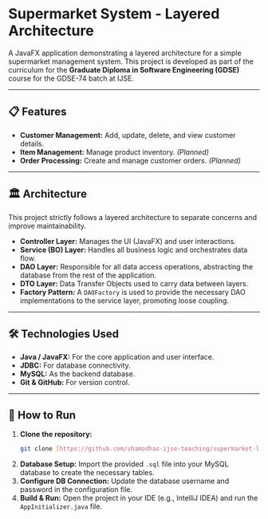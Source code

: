 # Supermarket System - Layered Architecture

A JavaFX application demonstrating a layered architecture for a simple supermarket management system. This project is developed as part of the curriculum for the **Graduate Diploma in Software Engineering (GDSE)** course for the GDSE-74 batch at IJSE.

---

## 📋 Features

* **Customer Management:** Add, update, delete, and view customer details.
* **Item Management:** Manage product inventory. *(Planned)*
* **Order Processing:** Create and manage customer orders. *(Planned)*

---

## 🏛️ Architecture

This project strictly follows a layered architecture to separate concerns and improve maintainability.

* **Controller Layer:** Manages the UI (JavaFX) and user interactions.
* **Service (BO) Layer:** Handles all business logic and orchestrates data flow.
* **DAO Layer:** Responsible for all data access operations, abstracting the database from the rest of the application.
* **DTO Layer:** Data Transfer Objects used to carry data between layers.
* **Factory Pattern:** A `DAOFactory` is used to provide the necessary DAO implementations to the service layer, promoting loose coupling.

---

## 🛠️ Technologies Used

* **Java / JavaFX:** For the core application and user interface.
* **JDBC:** For database connectivity.
* **MySQL:** As the backend database.
* **Git & GitHub:** For version control.

---

## 🚀 How to Run

1.  **Clone the repository:**
    ```bash
    git clone [https://github.com/shamodhas-ijse-teaching/supermarket-layered-architecture-ad1-gdse-74.git](https://github.com/shamodhas-ijse-teaching/supermarket-layered-architecture-ad1-gdse-74.git)
    ```
2.  **Database Setup:** Import the provided `.sql` file into your MySQL database to create the necessary tables.
3.  **Configure DB Connection:** Update the database username and password in the configuration file.
4.  **Build & Run:** Open the project in your IDE (e.g., IntelliJ IDEA) and run the `AppInitializer.java` file.
